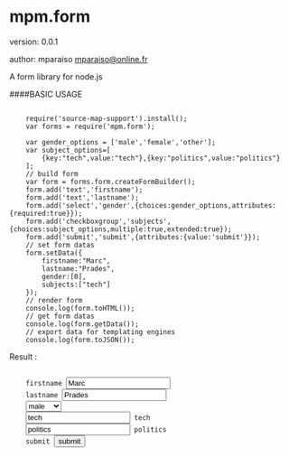 mpm.form
========

version: 0.0.1

author: mparaiso <mparaiso@online.fr>

A form library for node.js

####BASIC USAGE

<pre><code language="javascript">
	require('source-map-support').install();
	var forms = require('mpm.form');

	var gender_options = ['male','female','other'];
	var subject_options=[
		{key:"tech",value:"tech"},{key:"politics",value:"politics"}
	];
	// build form
	var form = forms.form.createFormBuilder();
	form.add('text','firstname');
	form.add('text','lastname');
	form.add('select','gender',{choices:gender_options,attributes:{required:true}});
	form.add('checkboxgroup','subjects',{choices:subject_options,multiple:true,extended:true});
	form.add('submit','submit',{attributes:{value:'submit'}});
	// set form datas
	form.setData({
		firstname:"Marc",
		lastname:"Prades",
		gender:[0],
		subjects:["tech"]
	});
	// render form
	console.log(form.toHTML()); 
	// get form datas
	console.log(form.getData());
	// export data for templating engines
	console.log(form.toJSON());
</code></pre>

Result : 
<pre><code>
	<label  >firstname</label> <input  name='firstname'  value='Marc'  type='text'  />
	<label  >lastname</label> <input  name='lastname'  value='Prades'  type='text'  />
	<select  required='true'  name='gender'  >
	<option  selected='selected'  value='0'  name='male'  type='option'  >male</option>
	<option  value='1'  name='female'  type='option'  >female</option>
	<option  value='2'  name='other'  type='option'  >other</option>
	</select>
	<input  checked='checked'  value='tech'  name='tech'  type='check'  /> <label  >tech</label>
	<input  value='politics'  name='politics'  type='check'  /> <label  >politics</label>
	<label  >submit</label> <input  value='submit'  name='submit'  type='submit'  />
</code></pre>